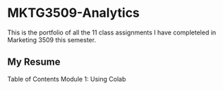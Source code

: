 # MKTG3509-Analytics
This is the portfolio of all the 11 class assignments I have completeled in Marketing 3509 this semester.
## My Resume

Table of Contents
Module 1: Using Colab
